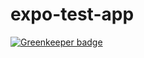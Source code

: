 # expo-test-app

[![Greenkeeper badge](https://badges.greenkeeper.io/thattomperson/expo-test-app.svg)](https://greenkeeper.io/)
